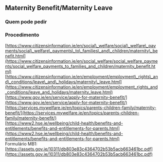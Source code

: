 Maternity Benefit/Maternity Leave
------------------------------------------------------------------------------------------------------------------------------------------------------

### Quem pode pedir

### Procedimento

[https://www.citizensinformation.ie/en/social\_welfare/social\_welfare\_payments/social\_welfare\_payments\_to\_families\_and\_children/maternity\_benefit.html](https://www.citizensinformation.ie/en/social_welfare/social_welfare_payments/social_welfare_payments_to_families_and_children/maternity_benefit.html)  
[https://www.citizensinformation.ie/en/employment/employment\_rights\_and\_conditions/leave\_and\_holidays/maternity\_leave.html](https://www.citizensinformation.ie/en/employment/employment_rights_and_conditions/leave_and_holidays/maternity_leave.html)  
[https://www.gov.ie/en/service/apply-for-maternity-benefit/](https://www.gov.ie/en/service/apply-for-maternity-benefit/)  
[https://services.mywelfare.ie/en/topics/parents-children-family/maternity-benefit/](https://services.mywelfare.ie/en/topics/parents-children-family/maternity-benefit/)  
[https://www2.hse.ie/wellbeing/child-health/benefits-and-entitlements/benefits-and-entitlements-for-parents.html](https://www2.hse.ie/wellbeing/child-health/benefits-and-entitlements/benefits-and-entitlements-for-parents.html)  
Formulário MB1: [https://assets.gov.ie/10311/db803e83c4364702b53b5acb663461bc.pdf](https://assets.gov.ie/10311/db803e83c4364702b53b5acb663461bc.pdf)